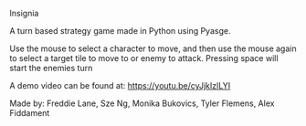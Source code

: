 Insignia

A turn based strategy game made in Python using Pyasge.

Use the mouse to select a character to move, and then use the mouse again to select a target tile to move to or enemy to attack.
Pressing space will start the enemies turn

A demo video can be found at: https://youtu.be/cyJjkIzlLYI
 
Made by: Freddie Lane, Sze Ng, Monika Bukovics, Tyler Flemens, Alex Fiddament
